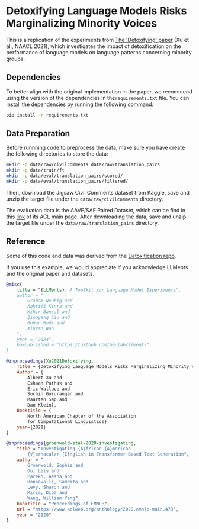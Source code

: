 # Detoxifying Language Models Risks Marginalizing Minority Voices

This is a replication of the experiments from
[The 'Detoxifying' paper](https://aclanthology.org/2021.naacl-main.190)
(Xu et al., NAACL 2021), which investigates the impact of
detoxification on the performance of language models on language patterns
concerning minority groups.

## Dependencies

To better align with the original implementation in the paper,
we recommend using the version of the dependencies in the`requirements.txt`
file. You can install the dependencies by running the following command:

```bash
pip install -r requirements.txt
```

## Data Preparation

Before runnning code to preprocess the data, make sure you have create
the following directories to store the data:

```bash
mkdir -p data/raw/civilcomments data/raw/translation_pairs
mkdir -p data/train/ft
mkdir -p data/eval/translation_pairs/scored/
mkdir -p data/eval/translation_pairs/filtered/
```

Then, download the Jigsaw Civil Comments dataset from Kaggle,
save and unzip the target file under the `data/raw/civilcomments` directory.

The evaluation data is the AAVE/SAE Paired Dataset, which can be find in this
[link](https://aclanthology.org/2020.emnlp-main.473/) of its ACL main page.
After downloading the data, save and unzip the target file under the
`data/raw/translation_pairs` directory.

## Reference

Some of this code and data was derived from the
[Detoxification repo](https://github.com/albertkx/detoxifying-lms).

If you use this example, we would appreciate if you acknowledge LLMents
and the original paper and datasets.

```bibtex
@misc{
    title = "{LLMents}: A Toolkit for Language Model Experiments",
    author = "
        Graham Neubig and
        Aakriti Kinra and
        Mihir Bansal and
        Qingyang Liu and
        Rohan Modi and
        Xinran Wan
    ",
    year = "2024",
    howpublished = "https://github.com/neulab/llments",
}
```

```bibtex
@inproceedings{Xu2021Detoxifying,
    Title = {Detoxifying Language Models Risks Marginalizing Minority Voices},
    Author = {
        Albert Xu and
        Eshaan Pathak and
        Eric Wallace and
        Suchin Gururangan and
        Maarten Sap and
        Dan Klein},
    Booktitle = {
        North American Chapter of the Association
        for Computational Linguistics}
    year={2021}
}
```

```bibtex
@inproceedings{groenwold-etal-2020-investigating,
    title = "Investigating {A}frican-{A}merican
        {V}ernacular {E}nglish in Transformer-Based Text Generation",
    author = "
        Groenwold, Sophie and
        Ou, Lily and
        Parekh, Aesha and
        Honnavalli, Samhita and
        Levy, Sharon and
        Mirza, Diba and
        Wang, William Yang",
    booktitle = "Proceedings of EMNLP",
    url = "https://www.aclweb.org/anthology/2020.emnlp-main.473",
    year = "2020"
}
```
